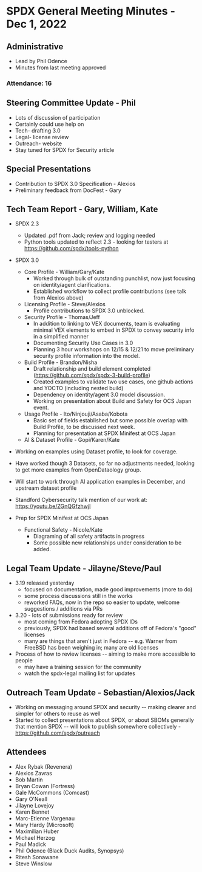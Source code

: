 # SPDX General Meeting Minutes - Dec 1, 2022

## Administrative
* Lead by Phil Odence
* Minutes from last meeting approved

### Attendance: 16

## Steering Committee Update - Phil
* Lots of discussion of participation
* Certainly could use help on
* Tech- drafting 3.0
* Legal- license review
* Outreach- website
* Stay tuned for SPDX for Security article

## Special Presentations
* Contribution to SPDX 3.0 Specification - Alexios
* Preliminary feedback from DocFest - Gary

## Tech Team Report - Gary, William, Kate

* SPDX 2.3
  * Updated .pdf from Jack;  review and logging needed
  * Python tools updated to reflect 2.3 - looking for testers at https://github.com/spdx/tools-python

* SPDX 3.0
  * Core Profile - William/Gary/Kate
    * Worked through bulk of outstanding punchlist, now just focusing on identity/agent clarifications.
    * Established workflow to collect profile contributions (see talk from Alexios above)
  * Licensing Profile - Steve/Alexios
    * Profile contributions to SPDX 3.0 unblocked.
  * Security Profile - Thomas/Jeff
    *  In addition to linking to VEX documents, team is evaluating minimal VEX elements to embed in SPDX to convey security info in a simplified manner
    * Documenting Security Use Cases in 3.0
    * Planning 3 hour workshops on 12/15 & 12/21 to move preliminary security profile information into the model.
  * Build Profile - Brandon/Nisha
    * Draft relationship and build element completed (https://github.com/spdx/spdx-3-build-profile)
    * Created examples to validate two use cases, one github actions and YOCTO (including nested build)
    * Dependency on identity/agent 3.0 model discussion.
    * Working on presentation about Build and Safety for OCS Japan event.
  * Usage Profile - Ito/Ninjouji/Asaba/Kobota
     * Basic set of fields established but some possible overlap with Build Profile, to be discussed next week.
     * Planning for presentation at SPDX Minifest at OCS Japan
  * AI & Dataset Profile - Gopi/Karen/Kate
* Working on examples using Dataset profile, to look for coverage.
* Have worked though 3 Datasets, so far no adjustments needed, looking to get more examples from OpenDataology group.
* Will start to work through AI application examples in December, and upstream dataset profile
* Standford Cybersecurity talk mention of our work at:  https://youtu.be/ZGnQGfzhwjI
* Prep for SPDX Minifest at OCS Japan
  * Functional Safety - Nicole/Kate
     * Diagraming of all safety artifacts in progress
     * Some possible new relationships under consideration to be added.

## Legal Team Update - Jilayne/Steve/Paul
* 3.19 released yesterday
  * focused on documentation, made good improvements (more to do)
  * some process discussions still in the works
  * reworked FAQs, now in the repo so easier to update, welcome suggestions / additions via PRs
* 3.20 - lots of submissions ready for review
  * most coming from Fedora adopting SPDX IDs
  * previously, SPDX had based several additions off of Fedora's "good" licenses
  * many are things that aren't just in Fedora -- e.g. Warner from FreeBSD has been weighing in; many are old licenses
* Process of how to review licenses -- aiming to make more accessible to people
  * may have a training session for the community
  * watch the spdx-legal mailing list for updates

## Outreach Team Update - Sebastian/Alexios/Jack
* Working on messaging around SPDX and security -- making clearer and simpler for others to reuse as well
* Started to collect presentations about SPDX, or about SBOMs generally that mention SPDX -- will look to publish somewhere collectively - https://github.com/spdx/outreach


## Attendees
* Alex Rybak (Revenera)
* Alexios Zavras
* Bob Martin
* Bryan Cowan (Fortress)
* Gale McCommons (Comcast)
* Gary O'Neall
* Jilayne Lovejoy
* Karen Bennet
* Marc-Etienne Vargenau
* Mary Hardy (Microsoft)
* Maximilian Huber
* Michael Herzog
* Paul Madick
* Phil Odence (Black Duck Audits, Synopsys)
* Ritesh Sonawane
* Steve Winslow
